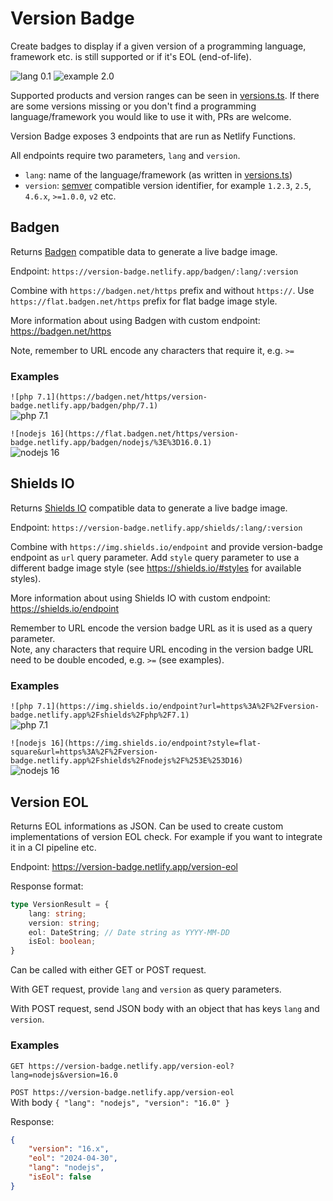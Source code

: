 # Version Badge

Create badges to display if a given version of a programming language, framework etc. is still supported
or if it's EOL (end-of-life).

![lang 0.1](https://img.shields.io/badge/lang%200.1-2020--01--01-red)
![example 2.0](https://img.shields.io/badge/example%202.0-2030--01--01-green?style=flat-square)

Supported products and version ranges can be seen in [versions.ts](src/versions.ts). If there are some versions
missing or you don't find a programming language/framework you would like to use it with, PRs are welcome.

Version Badge exposes 3 endpoints that are run as Netlify Functions.

All endpoints require two parameters, `lang` and `version`.

* `lang`: name of the language/framework (as written in [versions.ts](src/versions.ts))
* `version`: [semver](https://www.npmjs.com/package/semver) compatible version identifier, for example `1.2.3`, `2.5`, `4.6.x`, `>=1.0.0`, `v2` etc.

## Badgen

Returns [Badgen](https://badgen.net/) compatible data to generate a live badge image.

Endpoint: `https://version-badge.netlify.app/badgen/:lang/:version`

Combine with `https://badgen.net/https` prefix and without `https://`.
Use `https://flat.badgen.net/https` prefix for flat badge image style.

More information about using Badgen with custom endpoint: https://badgen.net/https

Note, remember to URL encode any characters that require it, e.g. `>=`

### Examples

`![php 7.1](https://badgen.net/https/version-badge.netlify.app/badgen/php/7.1)`<br>
![php 7.1](https://badgen.net/https/version-badge.netlify.app/badgen/php/7.1)

`![nodejs 16](https://flat.badgen.net/https/version-badge.netlify.app/badgen/nodejs/%3E%3D16.0.1)`<br>
![nodejs 16](https://flat.badgen.net/https/version-badge.netlify.app/badgen/nodejs/%3E%3D16.0.1)


## Shields IO

Returns [Shields IO](https://shields.io/) compatible data to generate a live badge image.

Endpoint: `https://version-badge.netlify.app/shields/:lang/:version`

Combine with `https://img.shields.io/endpoint` and provide version-badge endpoint as `url` query parameter.
Add `style` query parameter to use a different badge image style (see https://shields.io/#styles for available styles).

More information about using Shields IO with custom endpoint: https://shields.io/endpoint

Remember to URL encode the version badge URL as it is used as a query parameter.<br>
Note, any characters that require URL encoding in the version badge URL need to be
double encoded, e.g. `>=` (see examples).

### Examples

`![php 7.1](https://img.shields.io/endpoint?url=https%3A%2F%2Fversion-badge.netlify.app%2Fshields%2Fphp%2F7.1)`<br>
![php 7.1](https://img.shields.io/endpoint?url=https%3A%2F%2Fversion-badge.netlify.app%2Fshields%2Fphp%2F7.1)


`![nodejs 16](https://img.shields.io/endpoint?style=flat-square&url=https%3A%2F%2Fversion-badge.netlify.app%2Fshields%2Fnodejs%2F%253E%253D16)`<br>
![nodejs 16](https://img.shields.io/endpoint?style=flat-square&url=https%3A%2F%2Fversion-badge.netlify.app%2Fshields%2Fnodejs%2F%253E%253D16)


## Version EOL

Returns EOL informations as JSON. Can be used to create custom implementations of version EOL check.
For example if you want to integrate it in a CI pipeline etc.

Endpoint: https://version-badge.netlify.app/version-eol

Response format:

```ts
type VersionResult = {
    lang: string;
    version: string;
    eol: DateString; // Date string as YYYY-MM-DD
    isEol: boolean;
}
```

Can be called with either GET or POST request.

With GET request, provide `lang` and `version` as query parameters.

With POST request, send JSON body with an object that has keys `lang` and `version`.

### Examples

`GET https://version-badge.netlify.app/version-eol?lang=nodejs&version=16.0`

`POST https://version-badge.netlify.app/version-eol`<br>
With body `{ "lang": "nodejs", "version": "16.0" }`

Response:

```json
{
    "version": "16.x",
    "eol": "2024-04-30",
    "lang": "nodejs",
    "isEol": false
}
```
